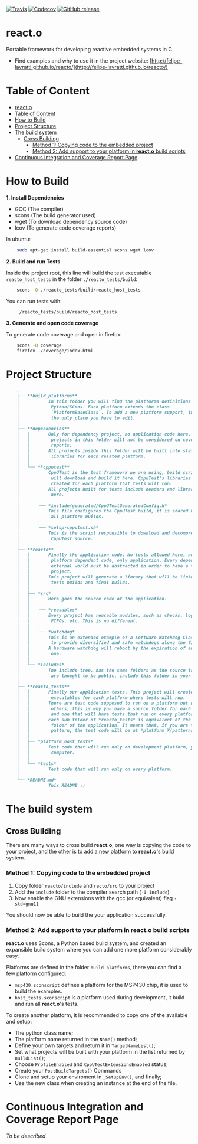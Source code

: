 [![Travis](https://img.shields.io/travis/felipe-lavratti/reacto.svg?style=flat-square)](https://travis-ci.org/felipe-lavratti/reacto)
[![Codecov](https://img.shields.io/codecov/c/github/felipe-lavratti/reacto.svg?style=flat-square)](https://codecov.io/gh/felipe-lavratti/reacto)
[![GitHub release](https://img.shields.io/github/release/felipe-lavratti/reacto.svg?style=flat-square)]()

# react.o
Portable framework for developing reactive embedded systems in C
- Find examples and why to use it in the project website: [http://felipe-lavratti.github.io/reacto/](http://felipe-lavratti.github.io/reacto/)

# Table of Content
<!-- TOC depthFrom:1 depthTo:6 withLinks:1 updateOnSave:1 orderedList:0 -->

- [react.o](#reacto)
- [Table of Content](#table-of-content)
- [How to Build](#how-to-build)
- [Project Structure](#project-structure)
- [The build system](#the-build-system)
	- [Cross Building](#cross-building)
		- [Method 1: Copying code to the embedded project](#method-1-copying-code-to-the-embedded-project)
		- [Method 2: Add support to your platform in **react.o** build scripts](#method-2-add-support-to-your-platform-in-reacto-build-scripts)
- [Continuous Integration and Coverage Report Page](#continuous-integration-and-coverage-report-page)

<!-- /TOC -->

# How to Build

**1. Install Dependencies**

- GCC (The compiler)
- scons (The build generator used)
- wget (To download dependency source code)
- lcov (To generate code coverage reports)

In ubuntu:
```sh
    sudo apt-get install build-essential scons wget lcov
```

**2. Build and run Tests**

Inside the project root, this line will build the test executable `reacto_host_tests` in the folder `./reacto_tests/build`:

```sh
    scons -Q ./reacto_tests/build/reacto_host_tests
```

You can run tests with:

```sh
    ./reacto_tests/build/reacto_host_tests
```

**3. Generate and open code coverage**

To generate code coverage and open in firefox:
```sh
    scons -Q coverage
    firefox ./coverage/index.html
```

# Project Structure

```md
    .
    ├── **build_platforms**
    │           In this folder you will find the platforms definitions in
    │            Python/SCons. Each platform extends the class
    │            `PlatformBaseClass`. To add a new platform support, this is
    │            the only place you have to edit.
    │
    ├── **dependencies**
    │   │       Only for dependency project, no application code here,
    │   │        projects in this folder will not be considered on coverage
    │   │        reports.
    │   │       All projects inside this folder will be built into static
    │   │        libraries for each related platform.
    │   │
    │   └── **cpputest**
    │       │   CppUTest is the test framework we are using, build scripts
    │       │    will download and build it here. CppuTest's libraries are
    │       │    created for each platform that tests will run.
    │       │   All projects built for tests include headers and libraries from
    │       │    here.
    │       │
    │       ├── *include/generated/CppUTestGeneratedConfig.h*
    │       │   This file configures the CppUTest build, it is shared between
    │       │    all platform builds.
    │       │
    │       └── *setup-cpputest.sh*
    │           This is the script responsible to download and decompress
    │            CppUTest source.
    │
    ├── **reacto**
    │   │       Finally the application code. No tests allowed here, nor
    │   │        platform dependent code, only application. Every dependency to
    │   │        external world must be abstracted in order to have a testable
    │   │        project.
    │   │       This project will generate a library that will be linked against
    │   │        tests builds and final builds.
    │   │
    │   ├── *src*
    │   │   │   Here goes the source code of the application.
    │   │   │
    │   │   ├── *reusables*
    │   │   │   Every project has reusable modules, such as checks, logs,
    │   │   │    FIFOs, etc. This is no different.
    │   │   │
    │   │   └── *watchdog*
    │   │       This is an extended example of a Software Watchdog Class created
    │   │        to provide diversified and safe watchdogs along the firwmare.
    │   │       A hardware watchdog will reboot by the expiration of any soft
    │   │        one.
    │   │
    │   └── *includes*
    │           The include tree, has the same folders as the source tree. Files
    │            are thought to be public, include this folder in your project.
    │
    ├── **reacto_tests**
    │   │       Finally our application tests. This project will create
    │   │        executables for each platform where tests will run.
    │   │       There are test code supposed to run on a platform but not on the
    │   │        others, this is why you have a source folder for each platform
    │   │        and one that will have tests that run on every platforms.
    │   │       Each sub folder of *reacto_tests* is equivalent of the *src*
    │   │        folder of the application. It means that, if you are testing a
    │   │        pattern, the test code will be at *platform_X/patterns/*.
    │   │
    │   ├── *platform_host_tests*
    │   │       Test code that will run only on development platform, your
    │   │        computer.
    │   │
    │   └── *tests*
    │           Test code that will run only on every platform.
    │
    └── *README.md*
                This README :)
```

# The build system

## Cross Building

There are many ways to cross build **react.o**, one way is copying the code
to your project, and the other is to add a new platform to **react.o**'s build system.

### Method 1: Copying code to the embedded project

1. Copy folder `reacto/include` and `recto/src` to your project
2. Add the `include` folder to the compiler search path (`-I include`)
3. Now enable the GNU extensions with the gcc (or equivalent) flag `-std=gnu11`

You should now be able to build the your application successfully.

### Method 2: Add support to your platform in **react.o** build scripts

**react.o** uses Scons, a Python based build system, and created an expansible
build system where you can add one more platform considerably easy.

Platforms are defined in the folder `build_platforms`,
there you can find a few platform configured:

- `msp430.sconscript` defines a platform for the MSP430 chip, it is used to build the examples.
- `host_tests.sconscript` is a platform used during development, it build and run all **react.o**'s tests.

To create another platform, it is recommended to copy one of the available and setup:

- The python class name;
- The platform name returned in the `Name()` method;
- Define your own targets and return it in `TargetNameList()`;
- Set what projects will be built with your platform in the list returned by `BuildList()`;
- Choose `ProfileEnabled` and `CppUTestExtensionsEnabled` status;
- Create your `PostBuildTargets()` Commands
- Clone and setup your enviroment in `_SetupEnv()`, and finally;
- Use the new class when creating an instance at the end of the file.

# Continuous Integration and Coverage Report Page

*To be described*
